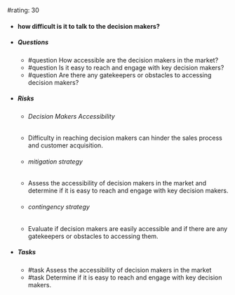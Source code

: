 #rating: 30
- #### how difficult is it to talk to the decision makers?
- ##### Questions
  - #question How accessible are the decision makers in the market?
  - #question Is it easy to reach and engage with key decision makers?
  - #question Are there any gatekeepers or obstacles to accessing decision makers?
- ##### Risks

  - ###### Decision Makers Accessibility
  - Difficulty in reaching decision makers can hinder the sales process and customer acquisition.
  - ###### mitigation strategy
  - Assess the accessibility of decision makers in the market and determine if it is easy to reach and engage with key decision makers.
  - ###### contingency strategy
  - Evaluate if decision makers are easily accessible and if there are any gatekeepers or obstacles to accessing them.
- ##### Tasks
  - #task Assess the accessibility of decision makers in the market
  - #task  Determine if it is easy to reach and engage with key decision makers.


